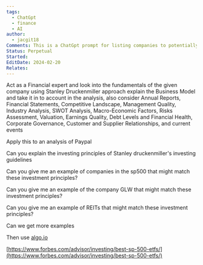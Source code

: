 ```yaml
---
tags:
  - ChatGpt
  - finance
  - AI
author:
  - jacgit18
Comments: This is a ChatGpt prompt for listing companies to potentially invest into.
Status: Perpetual
Started: 
EditDate: 2024-02-20
Relates:
---
```

Act as a Financial expert and look into the fundamentals of the given company using Stanley Druckenmiller approach explain the Business Model and take it in to account in the analysis, also consider  Annual Reports, Financial Statements, Competitive Landscape, Management Quality, Industry Analysis, SWOT Analysis, Macro-Economic Factors, Risks Assessment, Valuation, Earnings Quality, Debt Levels and Financial Health, Corporate Governance, Customer and Supplier Relationships, and current events


Apply this to an analysis of Paypal


Can you explain the investing principles of Stanley druckenmiller's investing guidelines  
  
Can you give me an example of companies in the sp500 that might match these investment principles?  
  
Can you give me an example of the company GLW that might match these investment principles?  

Can you give me an example of REITs that might match these investment principles?
  
  
Can we get more examples  
  
Then use [algo.io](http://algo.io/)  
  
  
[https://www.forbes.com/advisor/investing/best-sp-500-etfs/](https://www.forbes.com/advisor/investing/best-sp-500-etfs/)